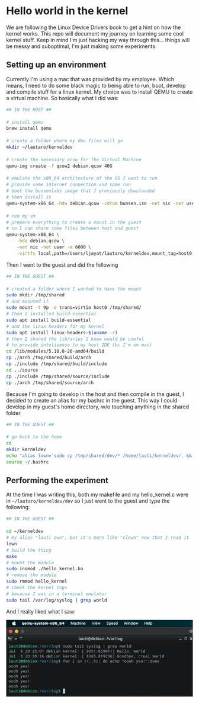 # Hello world in the kernel

We are following the Linux Device Drivers book to get a hint on how the kernel works.
This repo will document my journey on learning some cool kernel stuff.
Keep in mind I'm just hacking my way through this... things will be messy and suboptimal, I'm just making some experiments.

## Setting up an environment

Currently I'm using a mac that was provided by my employee. Which means, I need to do some black magic to being able to run, boot, develop and compile stuff for a linux kernel.
My choice was to install QEMU to create a virtual machine.
So basically what I did was:

```sh
## IN THE HOST ##

# install qemu
brew install qemu

# create a folder where my dev files will go
mkdir ~/lautaro/kerneldev

# create the necessary qcow for the Virtual Machine
qemu-img create -f qcow2 debian.qcow 40G

# emulate the x86_64 architecture of the OS I want to run
# provide some internet connection and some run
# boot the bunsenlabs image that I previously downloaded
# then install it
qemu-system-x86_64 -hda debian.qcow -cdrom bunsen.iso -net nic -net user -boot d -m 6000

# run my vm
# prepare everything to create a mount in the guest
# so I can share some files between host and guest
qemu-system-x86_64 \
    -hda debian.qcow \
    -net nic -net user -m 6000 \
    -virtfs local,path=/Users/ljayat/lautaro/kerneldev,mount_tag=host0,security_model=none,id=host0
```

Then I went to the guest and did the following

```sh
## IN THE GUEST ##

# created a folder where I wanted to have the mount
sudo mkdir /tmp/shared
# and mounted it
sudo mount -t 9p -o trans=virtio host0 /tmp/shared/
# Then I installed build-essential
sudo apt install build-essential
# and the linux headers for my kernel
sudo apt install linux-headers-$(uname -r)
# then I shared the libraries I knew would be useful
# to provide intelisense to my host IDE (bc I'm on mac)
cd /lib/modules/5.10.0-20-amd64/build
cp ./arch /tmp/shared/build/arch
cp ./include /tmp/shared/build/include
cd ../source
cp ./include /tmp/shared/source/include
cp ./arch /tmp/shared/source/arch
```

Because I'm going to develop in the host and then compile in the guest, I decided to create an alias for my bashrc in the guest.
This way I could develop in my guest's home directory, w/o touching anything in the shared folder.

```sh
## IN THE GUEST ##

# go back to the home
cd
mkdir kerneldev
echo "alias lown='sudo cp /tmp/shared/dev/* /home/lauti/kerneldev/. && cd /home/lauti/kerneldev/ && sudo chown lauti:lauti *" > .bashrc
source ~/.bashrc
```

## Performing the experiment

At the time I was writing this, both my makefile and my hello_kernel.c were in `~/lautaro/kerneldev/dev` so I just went to the guest and type the following:

```sh
## IN THE GUEST ##

cd ~/kerneldev
# my alias "lauti own", but it's more like "clown" now that I read it
lown
# build the thing
make
# mount the module
sudo insmod ./hello_kernel.ko
# remove the module
sudo rmmod hello_kernel
# check the kernel logs
# because I was in a terminal emulator
sudo tail /var/log/syslog | grep world
```

And I really liked what I saw:

![The kernel logs :)](./hello_world.png)
